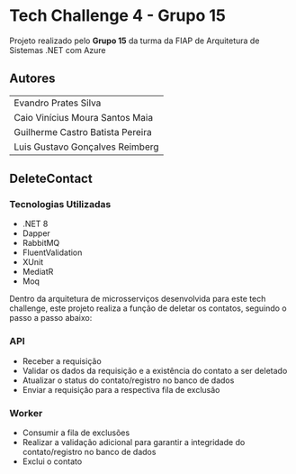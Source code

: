 # Tech Challenge 4 - Grupo 15

Projeto realizado pelo **Grupo 15** da turma da FIAP de Arquitetura de Sistemas .NET com Azure


## Autores

||
|--|
| Evandro Prates Silva |
| Caio Vinícius Moura Santos Maia |
| Guilherme Castro Batista Pereira |
| Luis Gustavo Gonçalves Reimberg |


## DeleteContact

### Tecnologias Utilizadas
- .NET 8
- Dapper
- RabbitMQ
- FluentValidation
- XUnit
- MediatR
- Moq

Dentro da arquitetura de microsserviços desenvolvida para este tech challenge, este projeto realiza a função de deletar os contatos, seguindo o passo a passo abaixo:

### API
- Receber a requisição
- Validar os dados da requisição e a existência do contato a ser deletado
- Atualizar o status do contato/registro no banco de dados
- Enviar a requisição para a respectiva fila de exclusão

### Worker
- Consumir a fila de exclusões
- Realizar a validação adicional para garantir a integridade do contato/registro no banco de dados
- Exclui o contato
